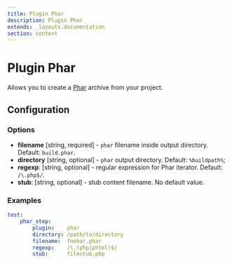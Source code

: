 ```yaml
---
title: Plugin Phar
description: Plugin Phar
extends: _layouts.documentation
section: content
---
```


Plugin Phar
===========

Allows you to create a [Phar](http://php.net/manual/en/book.phar.php) archive from your project.

Configuration
-------------

### Options

* **filename** [string, required] - `phar` filename inside output directory. Default: `build.phar`.
* **directory** [string, optional] - `phar` output directory. Default: `%buildpath%`;
* **regexp**: [string, optional] - regular expression for Phar iterator. Default: `/\.php$/`.
* **stub**: [string, optional] - stub content filename. No default value.

### Examples

```yml
test:
    phar_step:
        plugin:    phar
        directory: /path/to/directory
        filename:  foobar.phar
        regexp:    /\.(php|phtml)$/
        stub:      filestub.php
```

